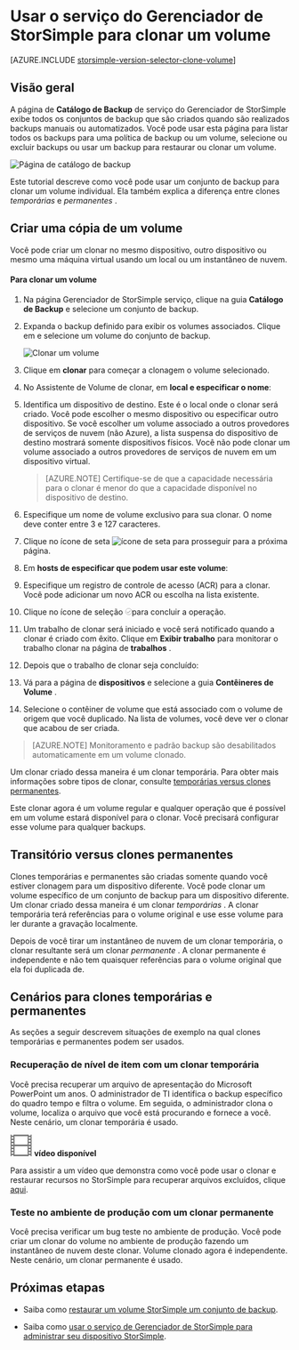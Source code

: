 <properties
   pageTitle="Clonar o volume de StorSimple | Microsoft Azure"
   description="Descreve os tipos diferentes de clonar e quando usá-los e explica como você pode usar um conjunto de backup para clonar um volume individual."
   services="storsimple"
   documentationCenter="NA"
   authors="alkohli"
   manager="carmonm"
   editor="" />
<tags 
   ms.service="storsimple"
   ms.devlang="NA"
   ms.topic="article"
   ms.tgt_pltfrm="NA"
   ms.workload="TBD"
   ms.date="08/17/2016"
   ms.author="alkohli" />

# <a name="use-the-storsimple-manager-service-to-clone-a-volume"></a>Usar o serviço do Gerenciador de StorSimple para clonar um volume

[AZURE.INCLUDE [storsimple-version-selector-clone-volume](../../includes/storsimple-version-selector-clone-volume.md)]

## <a name="overview"></a>Visão geral

A página de **Catálogo de Backup** de serviço do Gerenciador de StorSimple exibe todos os conjuntos de backup que são criados quando são realizados backups manuais ou automatizados. Você pode usar esta página para listar todos os backups para uma política de backup ou um volume, selecione ou excluir backups ou usar um backup para restaurar ou clonar um volume.

![Página de catálogo de backup](./media/storsimple-clone-volume/HCS_BackupCatalog.png)  

Este tutorial descreve como você pode usar um conjunto de backup para clonar um volume individual. Ela também explica a diferença entre clones *temporárias* e *permanentes* . 

## <a name="create-a-clone-of-a-volume"></a>Criar uma cópia de um volume

Você pode criar um clonar no mesmo dispositivo, outro dispositivo ou mesmo uma máquina virtual usando um local ou um instantâneo de nuvem.

#### <a name="to-clone-a-volume"></a>Para clonar um volume

1. Na página Gerenciador de StorSimple serviço, clique na guia **Catálogo de Backup** e selecione um conjunto de backup.

2. Expanda o backup definido para exibir os volumes associados. Clique em e selecione um volume do conjunto de backup.

     ![Clonar um volume](./media/storsimple-clone-volume/HCS_Clone.png) 

3. Clique em **clonar** para começar a clonagem o volume selecionado.

4. No Assistente de Volume de clonar, em **local e especificar o nome**:

  1. Identifica um dispositivo de destino. Este é o local onde o clonar será criado. Você pode escolher o mesmo dispositivo ou especificar outro dispositivo. Se você escolher um volume associado a outros provedores de serviços de nuvem (não Azure), a lista suspensa do dispositivo de destino mostrará somente dispositivos físicos. Você não pode clonar um volume associado a outros provedores de serviços de nuvem em um dispositivo virtual.

        >  [AZURE.NOTE] Certifique-se de que a capacidade necessária para o clonar é menor do que a capacidade disponível no dispositivo de destino.
  2. Especifique um nome de volume exclusivo para sua clonar. O nome deve conter entre 3 e 127 caracteres.
  3. Clique no ícone de seta ![ícone de seta](./media/storsimple-clone-volume/HCS_ArrowIcon.png) para prosseguir para a próxima página.

5. Em **hosts de especificar que podem usar este volume**:

  1. Especifique um registro de controle de acesso (ACR) para a clonar. Você pode adicionar um novo ACR ou escolha na lista existente.
  2. Clique no ícone de seleção ![ícone de verificação](./media/storsimple-clone-volume/HCS_CheckIcon.png)para concluir a operação.

6. Um trabalho de clonar será iniciado e você será notificado quando a clonar é criado com êxito. Clique em **Exibir trabalho** para monitorar o trabalho clonar na página de **trabalhos** .

7. Depois que o trabalho de clonar seja concluído:

  1. Vá para a página de **dispositivos** e selecione a guia **Contêineres de Volume** . 
  2. Selecione o contêiner de volume que está associado com o volume de origem que você duplicado. Na lista de volumes, você deve ver o clonar que acabou de ser criada.

>[AZURE.NOTE] Monitoramento e padrão backup são desabilitados automaticamente em um volume clonado.

Um clonar criado dessa maneira é um clonar temporária. Para obter mais informações sobre tipos de clonar, consulte [temporárias versus clones permanentes](#transient-vs.-permanent-clones).

Este clonar agora é um volume regular e qualquer operação que é possível em um volume estará disponível para o clonar. Você precisará configurar esse volume para qualquer backups.

## <a name="transient-vs-permanent-clones"></a>Transitório versus clones permanentes

Clones temporárias e permanentes são criadas somente quando você estiver clonagem para um dispositivo diferente. Você pode clonar um volume específico de um conjunto de backup para um dispositivo diferente. Um clonar criado dessa maneira é um clonar *temporárias* . A clonar temporária terá referências para o volume original e use esse volume para ler durante a gravação localmente. 

Depois de você tirar um instantâneo de nuvem de um clonar temporária, o clonar resultante será um clonar *permanente* . A clonar permanente é independente e não tem quaisquer referências para o volume original que ela foi duplicada de.  

## <a name="scenarios-for-transient-and-permanent-clones"></a>Cenários para clones temporárias e permanentes

As seções a seguir descrevem situações de exemplo na qual clones temporárias e permanentes podem ser usados.

### <a name="item-level-recovery-with-a-transient-clone"></a>Recuperação de nível de item com um clonar temporária

Você precisa recuperar um arquivo de apresentação do Microsoft PowerPoint um anos. O administrador de TI identifica o backup específico do quadro tempo e filtra o volume. Em seguida, o administrador clona o volume, localiza o arquivo que você está procurando e fornece a você. Neste cenário, um clonar temporária é usado. 
 
![Vídeo disponível](./media/storsimple-clone-volume/Video_icon.png) **vídeo disponível**

Para assistir a um vídeo que demonstra como você pode usar o clonar e restaurar recursos no StorSimple para recuperar arquivos excluídos, clique [aqui](https://azure.microsoft.com/documentation/videos/storsimple-recover-deleted-files-with-storsimple/).

### <a name="testing-in-the-production-environment-with-a-permanent-clone"></a>Teste no ambiente de produção com um clonar permanente

Você precisa verificar um bug teste no ambiente de produção. Você pode criar um clonar do volume no ambiente de produção fazendo um instantâneo de nuvem deste clonar. Volume clonado agora é independente. Neste cenário, um clonar permanente é usado.

## <a name="next-steps"></a>Próximas etapas
- Saiba como [restaurar um volume StorSimple um conjunto de backup](storsimple-restore-from-backup-set.md).

- Saiba como [usar o serviço de Gerenciador de StorSimple para administrar seu dispositivo StorSimple](storsimple-manager-service-administration.md).

 

